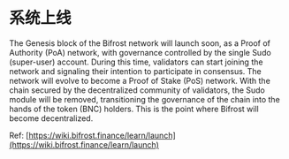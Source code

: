 # 系统上线

The Genesis block of the Bifrost network will launch soon, as a Proof of Authority \(PoA\) network, with governance controlled by the single Sudo \(super-user\) account. During this time, validators can start joining the network and signaling their intention to participate in consensus. The network will evolve to become a Proof of Stake \(PoS\) network. With the chain secured by the decentralized community of validators, the Sudo module will be removed, transitioning the governance of the chain into the hands of the token \(BNC\) holders. This is the point where Bifrost will become decentralized.

Ref: [https://wiki.bifrost.finance/learn/launch](https://wiki.bifrost.finance/learn/launch)

